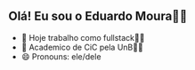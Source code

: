 ## Olá! Eu sou o Eduardo Moura🐱‍👤
- 🔭 Hoje trabalho como fullstack🦸‍♂️
- 🌱 Academico de CiC pela UnB🧙‍♂️
- 😄 Pronouns: ele/dele

